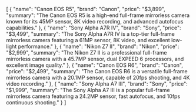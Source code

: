 
[
  {
    "name": "Canon EOS R5",
    "brand": "Canon",
    "price": "$3,899",
    "summary": "The Canon EOS R5 is a high-end full-frame mirrorless camera known for its 45MP sensor, 8K video recording, and advanced autofocus capabilities."
  },
  {
    "name": "Sony Alpha A7R IV",
    "brand": "Sony",
    "price": "$3,499",
    "summary": "The Sony Alpha A7R IV is a top-tier full-frame mirrorless camera featuring a 61MP sensor, 8K video, and excellent low-light performance."
  },
  {
    "name": "Nikon Z7 II",
    "brand": "Nikon",
    "price": "$2,999",
    "summary": "The Nikon Z7 II is a professional full-frame mirrorless camera with a 45.7MP sensor, dual EXPEED 6 processors, and excellent image quality."
  },
  {
    "name": "Canon EOS R6",
    "brand": "Canon",
    "price": "$2,499",
    "summary": "The Canon EOS R6 is a versatile full-frame mirrorless camera with a 20.1MP sensor, capable of 20fps shooting, and 4K video recording."
  },
  {
    "name": "Sony Alpha A7 III",
    "brand": "Sony",
    "price": "$1,999",
    "summary": "The Sony Alpha A7 III is a popular full-frame mirrorless camera featuring a 24.2MP sensor, fast autofocus, and 10fps continuous shooting."
  }
]
```